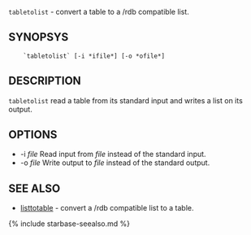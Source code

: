 

`tabletolist` - convert a table to a /rdb compatible list.

SYNOPSYS
--------

```
    `tabletolist` [-i *ifile*] [-o *ofile*]
```

DESCRIPTION
-----------

`tabletolist` read a table from its standard input and writes a list on its output.

OPTIONS
-------

  * -i *file* Read input from *file* instead of the standard input.
  * -o *file* Write output to *file* instead of the standard output.

SEE ALSO
--------


- [listtotable](listtotable.html) -  convert a /rdb compatible list to a table.


{% include starbase-seealso.md %}
